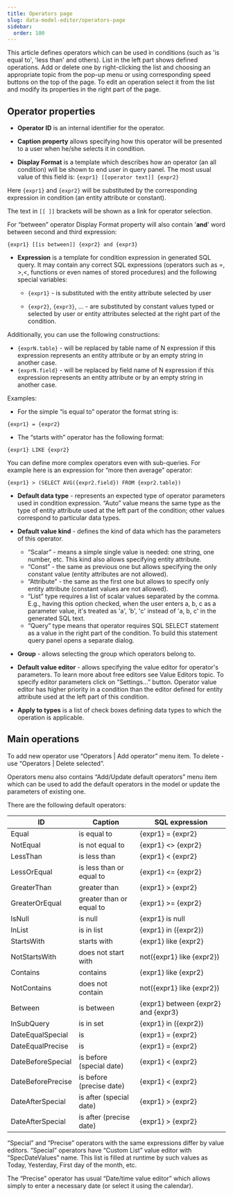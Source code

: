 ```yaml
---
title: Operators page
slug: data-model-editor/operators-page
sidebar:
  order: 100
---
```


This article defines operators which can be used in conditions (such as 'is equal to', 'less than' and others). List in the left part shows defined operations. Add or delete one by right-clicking the list and choosing an appropriate topic from the pop-up menu or using corresponding speed buttons on the top of the page. To edit an operation select it from the list and modify its properties in the right part of the page.

## Operator properties

* **Operator ID** is an internal identifier for the operator.

* **Caption property** allows specifying how this operator will be presented to a user when he/she selects it in condition.

* **Display Format** is a template which describes how an operator (an all condition) will be shown to end user in query panel. The most usual value of this field is: `{expr1} [[operator text]] {expr2}`

Here `{expr1}` and `{expr2}` will be substituted by the corresponding expression in condition (an entity attribute or constant).

The text in `[[ ]]` brackets will be shown as a link for operator selection.

For “between” operator Display Format property will also contain '**and**' word between second and third expression:

```
{expr1} [[is between]] {expr2} and {expr3}
```

* **Expression** is a template for condition expression in generated SQL query. It may contain any correct SQL expressions (operators such as =, >,<, functions or even names of stored procedures) and the following special variables:

  * `{expr1}` - is substituted with the entity attribute selected by user

  * `{expr2}`, `{expr3}`, … - are substituted by constant values typed or selected by user or entity attributes selected at the right part of the condition.

Additionally, you can use the following constructions:

* `{exprN.table}` - will be replaced by table name of N expression if this expression represents an entity attribute or by an empty string in another case.
* `{exprN.field}` - will be replaced by field name of N expression if this expression represents an entity attribute or by an empty string in another case.

Examples:

 * For the simple “is equal to” operator the format string is:

```
{expr1} = {expr2}
```
 * The “starts with” operator has the following format:

```
{expr1} LIKE {expr2}
```

You can define more complex operators even with sub-queries. For example here is an expression for “more then average” operator:

```
{expr1} > (SELECT AVG({expr2.field}) FROM {expr2.table})
```

* **Default data type** - represents an expected type of operator parameters used in condition expression. “Auto” value means the same type as the type of entity attribute used at the left part of the condition; other values correspond to particular data types.

* **Default value kind** - defines the kind of data which has the parameters of this operator.
  
  * “Scalar” - means a simple single value is needed: one string, one number, etc. This kind also allows specifying entity attribute.
  * “Const” - the same as previous one but allows specifying the only constant value (entity attributes are not allowed).
  * “Attribute” - the same as the first one but allows to specify only entity attribute (constant values are not allowed).
  * “List” type requires a list of scalar values separated by the comma. E.g., having this option checked, when the user enters a, b, c as a parameter value, it's treated as 'a', 'b', 'c' instead of 'a, b, c' in the generated SQL text.
  * “Query” type means that operator requires SQL SELECT statement as a value in the right part of the condition. To build this statement query panel opens a separate dialog.

* **Group** - allows selecting the group which operators belong to.

* **Default value editor** - allows specifying the value editor for operator's parameters. To learn more about free editors see Value Editors topic. To specify editor parameters click on “Settings…” button. Operator value editor has higher priority in a condition than the editor defined for entity attribute used at the left part of this condition.

* **Apply to types** is a list of check boxes defining data types to which the operation is applicable.

## Main operations

To add new operator use “Operators | Add operator” menu item. To delete - use “Operators | Delete selected”.

Operators menu also contains “Add/Update default operators” menu item which can be used to add the default operators in the model or update the parameters of existing one.

There are the following default operators: 

| ID | Caption | SQL expression |
|-------------------------|-------------------------------|--------------------|
|Equal | is equal to | {expr1} = {expr2} |
|NotEqual | is not equal to | {expr1} <> {expr2} |
|LessThan | is less than | {expr1} < {expr2} |
|LessOrEqual | is less than or equal to | {expr1} <= {expr2} |
|GreaterThan 	 | greater than | {expr1} > {expr2} |
|GreaterOrEqual | greater than or equal to | {expr1} >= {expr2} |
|IsNull			 | is null			 | {expr1} is null |	
|InList 	 | is in list | {expr1} in ({expr2})|
|StartsWith 	 	 | starts with | {expr1} like {expr2}|
|NotStartsWith	 | does not start with | not({expr1} like {expr2})|
|Contains 	 | contains | {expr1} like {expr2}|
|NotContains 	 | does not contain | not({expr1} like {expr2})|
|Between 	 | is between | {expr1} between {expr2} and {expr3}|
|InSubQuery 	 | is in set 	 | {expr1} in ({expr2})|
|DateEqualSpecial 	 | is 	 | {expr1} = {expr2} |
|DateEqualPrecise 	 | is 	 | {expr1} = {expr2} |
|DateBeforeSpecial 	 | is before (special date) | {expr1} < {expr2} |
|DateBeforePrecise | is before (precise date) | {expr1} < {expr2} |
|DateAfterSpecial | is after (special date) | {expr1} > {expr2} |
|DateAfterSpecial | is after (precise date) | {expr1} > {expr2} |

 “Special” and “Precise” operators with the same expressions differ by value editors. “Special” operators have “Custom List” value editor with “SpecDateValues” name. This list is filled at runtime by such values as Today, Yesterday, First day of the month, etc.

The “Precise” operator has usual “Date/time value editor” which allows simply to enter a necessary date (or select it using the calendar).
